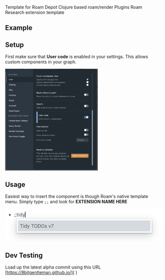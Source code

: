 Template for Roam Depot Clojure based roam/render Plugins
Roam Research extension template

## Example 

## Setup 
First make sure that __User code__ is enabled in your settings. This allows custom components in your graph.

<img src="https://github.com/8bitgentleman/roam-depot-tidy-todos/raw/main/settings.png" width="300"></img>

## Usage
Easiest way to insert the component is though Roam's native template menu. Simply type `;;` and look for __EXTENSION NAME HERE__

<img src="https://github.com/8bitgentleman/roam-depot-tidy-todos/raw/main/template.png" max-width="400"></img>

## Dev Testing
Load up the latest alpha commit using this URL
[https://8bitgentleman.github.io/]( )
